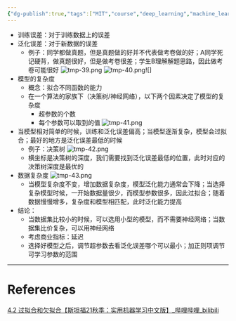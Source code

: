 ```yaml
---
{"dg-publish":true,"tags":["MIT","course","deep_learning","machine_learning"],"permalink":"/Inbox/study/人工智能/机器学习/MIT21秋课程/4.2 过拟合和欠拟合/","dgPassFrontmatter":true}
---
```




- 训练误差：对于训练数据上的误差
- 泛化误差：对于新数据的误差
    - 例子：同学都做真题，但是真题做的好并不代表做考卷做的好；A同学死记硬背，做真题很好，但是做考卷很差；学生B理解解题思路，因此做考卷可能很好
![tmp-39.png](/img/user/Assets/attachments/tmp/tmp-39.png)
![tmp-40.png](/img/user/Assets/attachments/tmp/tmp-40.png)![]
- 模型的复杂度
	- 概念：拟合不同函数的能力
	- 在一个算法的家族下（决策树/神经网络），以下两个因素决定了模型的复杂度
		- 超参数的个数
		- 每个参数可以取到的值
![tmp-41.png](/img/user/Assets/attachments/tmp/tmp-41.png)
- 当模型相对简单的时候，训练和泛化误差偏高；当模型逐渐复杂，模型会过拟合；最好的地方是泛化误差最低的时候
	- 例子：决策树
	![tmp-42.png](/img/user/Assets/attachments/tmp/tmp-42.png)
	- 横坐标是决策树的深度，我们需要找到泛化误差最低的位置，此时对应的决策树深度是最优的
- 数据复杂度
	![tmp-43.png](/img/user/Assets/attachments/tmp/tmp-43.png)
	- 当模型复杂度不变，增加数据复杂度，模型泛化能力通常会下降；当选择复杂模型时候，一开始数据量很少，而模型参数很多，因此过拟合；随着数据慢慢增多，复杂度和模型相匹配，此时泛化能力提高
- 结论：
	- 当数据集比较小的时候，可以选用小型的模型，而不需要神经网络；当数据集比价复杂，可以用神经网络
	- 考虑商业指标：延迟
	- 选择好模型之后，调节超参数去看泛化误差哪个可以最小；加正则项调节可学习参数的范围
---
# References
[4.2 过拟合和欠拟合【斯坦福21秋季：实用机器学习中文版】_哔哩哔哩_bilibili](https://www.bilibili.com/video/BV1ah411t7Pp?spm_id_from=333.788.videopod.sections&vd_source=73a67190a2e14f51c71c0fa447f094aa)